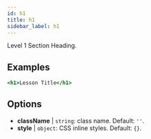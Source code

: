 ```yaml
---
id: h1
title: h1
sidebar_label: h1
---
```


Level 1 Section Heading.

## Examples

```jsx live
<h1>Lesson Title</h1>
```

## Options

* __className__ | `string`: class name. Default: `''`.
* __style__ | `object`: CSS inline styles. Default: `{}`.
